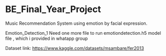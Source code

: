 # BE_Final_Year_Project
Music Recommendation System using emotion by facial expression.

Emotion_Detection_1 
Need one more file to run emotiondetection.h5 model file , which i provided in whatapp group

Dataset link: https://www.kaggle.com/datasets/msambare/fer2013
